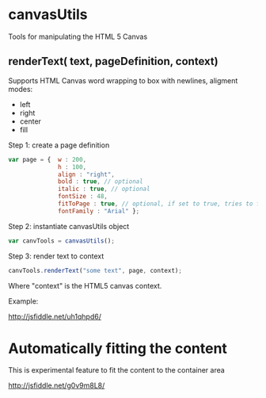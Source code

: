 
# canvasUtils

Tools for manipulating the HTML 5 Canvas 

## renderText( text, pageDefinition, context)

Supports HTML Canvas word wrapping to box with newlines, aligment modes:

- left
- right
- center
- fill

Step 1: create a page definition
```javascript
var page = {  w : 200, 
              h : 100, 
              align : "right",
              bold : true, // optional
              italic : true, // optional
              fontSize : 48, 
              fitToPage : true, // optional, if set to true, tries to fit to box
              fontFamily : "Arial" };
```

Step 2: instantiate canvasUtils object

```javascript
var canvTools = canvasUtils();
```

Step 3: render text to context

```javascript
canvTools.renderText("some text", page, context);
```
Where "context" is the HTML5 canvas context.

Example:

http://jsfiddle.net/uh1qhpd6/

# Automatically fitting the content

This is experimental feature to fit the content to the container area

http://jsfiddle.net/g0v9m8L8/




